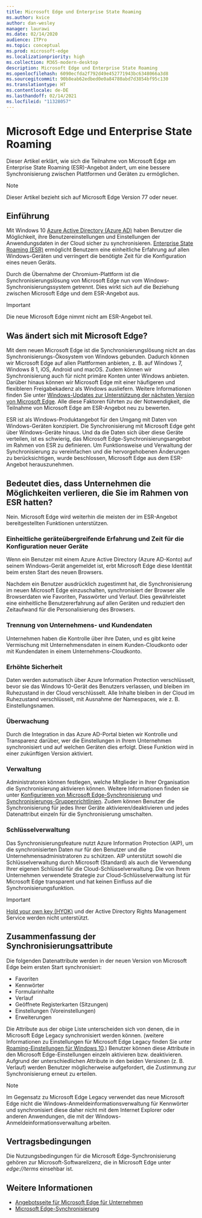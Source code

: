 ```yaml
---
title: Microsoft Edge und Enterprise State Roaming
ms.author: kvice
author: dan-wesley
manager: laurawi
ms.date: 02/14/2020
audience: ITPro
ms.topic: conceptual
ms.prod: microsoft-edge
ms.localizationpriority: high
ms.collection: M365-modern-desktop
description: Microsoft Edge und Enterprise State Roaming
ms.openlocfilehash: 6090ecfda2f792d49e452771943bc6348066a3d8
ms.sourcegitcommit: 90b8eab62edbed0e0a84780abd7d3854bf95c130
ms.translationtype: HT
ms.contentlocale: de-DE
ms.lasthandoff: 02/14/2021
ms.locfileid: "11328057"
---
```

# Microsoft Edge und Enterprise State Roaming

Dieser Artikel erklärt, wie sich die Teilnahme von Microsoft Edge am Enterprise State Roaming (ESR)-Angebot ändert, um eine bessere Synchronisierung zwischen Plattformen und Geräten zu ermöglichen.

> [!NOTE]
> Dieser Artikel bezieht sich auf Microsoft Edge Version 77 oder neuer.

## Einführung

Mit Windows 10 [Azure Active Directory (Azure AD)](https://docs.microsoft.com/azure/active-directory/fundamentals/active-directory-whatis) haben Benutzer die Möglichkeit, ihre Benutzereinstellungen und Einstellungen der Anwendungsdaten in der Cloud sicher zu synchronisieren. [Enterprise State Roaming (ESR)](https://docs.microsoft.com/azure/active-directory/devices/enterprise-state-roaming-overview) ermöglicht Benutzern eine einheitliche Erfahrung auf allen Windows-Geräten und verringert die benötigte Zeit für die Konfiguration eines neuen Geräts.

Durch die Übernahme der Chromium-Plattform ist die Synchronisierungslösung von Microsoft Edge nun vom Windows-Synchronisierungssystem getrennt. Dies wirkt sich auf die Beziehung zwischen Microsoft Edge und dem ESR-Angebot aus.

> [!IMPORTANT]
> Die neue Microsoft Edge nimmt nicht am ESR-Angebot teil.

## Was ändert sich mit Microsoft Edge?

Mit dem neuen Microsoft Edge ist die Synchronisierungslösung nicht an das Synchronisierungs-Ökosystem von Windows gebunden. Dadurch können wir Microsoft Edge auf allen Plattformen anbieten, z. B. auf Windows 7, Windows 8 1, iOS, Android und macOS. Zudem können wir Synchronisierung auch für nicht primäre Konten unter Windows anbieten. Darüber hinaus können wir Microsoft Edge mit einer häufigeren und flexibleren Freigabekadenz als Windows ausliefern. Weitere Informationen finden Sie unter [Windows-Updates zur Unterstützung der nächsten Version von Microsoft Edge](microsoft-edge-sysupdate-windows-updates.md). Alle diese Faktoren führten zu der Notwendigkeit, die Teilnahme von Microsoft Edge am ESR-Angebot neu zu bewerten.

ESR ist als Windows-Produktangebot für den Umgang mit Daten von Windows-Geräten konzipiert. Die Synchronisierung mit Microsoft Edge geht über Windows-Geräte hinaus. Und da die Daten sich über diese Geräte verteilen, ist es schwierig, das Microsoft Edge-Synchronisierungsangebot im Rahmen von ESR zu definieren. Um Funktionsweise und Verwaltung der Synchronisierung zu vereinfachen und die hervorgehobenen Änderungen zu berücksichtigen, wurde beschlossen, Microsoft Edge aus dem ESR-Angebot herauszunehmen.

## Bedeutet dies, dass Unternehmen die Möglichkeiten verlieren, die Sie im Rahmen von ESR hatten?

Nein. Microsoft Edge wird weiterhin die meisten der im ESR-Angebot bereitgestellten Funktionen unterstützen.

### Einheitliche geräteübergreifende Erfahrung und Zeit für die Konfiguration neuer Geräte

Wenn ein Benutzer mit einem Azure Active Directory (Azure AD-Konto) auf seinem Windows-Gerät angemeldet ist, erbt Microsoft Edge diese Identität beim ersten Start des neuen Browsers.

Nachdem ein Benutzer ausdrücklich zugestimmt hat, die Synchronisierung im neuen Microsoft Edge einzuschalten, synchronisiert der Browser alle Browserdaten wie Favoriten, Passwörter und Verlauf. Dies gewährleistet eine einheitliche Benutzererfahrung auf allen Geräten und reduziert den Zeitaufwand für die Personalisierung des Browsers.

### Trennung von Unternehmens- und Kundendaten

Unternehmen haben die Kontrolle über ihre Daten, und es gibt keine Vermischung mit Unternehmensdaten in einem Kunden-Cloudkonto oder mit Kundendaten in einem Unternehmens-Cloudkonto.

### Erhöhte Sicherheit

Daten werden automatisch über Azure Information Protection verschlüsselt, bevor sie das Windows 10-Gerät des Benutzers verlassen, und bleiben im Ruhezustand in der Cloud verschlüsselt. Alle Inhalte bleiben in der Cloud im Ruhezustand verschlüsselt, mit Ausnahme der Namespaces, wie z. B. Einstellungsnamen.

### Überwachung

Durch die Integration in das Azure AD-Portal bieten wir Kontrolle und Transparenz darüber, wer die Einstellungen in Ihrem Unternehmen synchronisiert und auf welchen Geräten dies erfolgt. Diese Funktion wird in einer zukünftigen Version aktiviert.

### Verwaltung

Administratoren können festlegen, welche Mitglieder in Ihrer Organisation die Synchronisierung aktivieren können. Weitere Informationen finden sie unter [Konfigurieren von Microsoft Edge-Synchronisierung](microsoft-edge-enterprise-sync.md#configure-microsoft-edge-sync) und [Synchronisierungs-Gruppenrichtlinien](microsoft-edge-enterprise-sync.md#sync-group-policies). Zudem können Benutzer die Synchronisierung für jedes Ihrer Geräte aktivieren/deaktivieren und jedes Datenattribut einzeln für die Synchronisierung umschalten.

### Schlüsselverwaltung

Das Synchronisierungsfeature nutzt Azure Information Protection (AIP), um die synchronisierten Daten nur für den Benutzer und die Unternehmensadministratoren zu schützen. AIP unterstützt sowohl die Schlüsselverwaltung durch Microsoft (Standard) als auch die Verwendung Ihrer eigenen Schlüssel für die Cloud-Schlüsselverwaltung. Die von Ihrem Unternehmen verwendete Strategie zur Cloud-Schlüsselverwaltung ist für Microsoft Edge transparent und hat keinen Einfluss auf die Synchronisierungsfunktion.

> [!IMPORTANT]
> [Hold your own key (HYOK)](https://docs.microsoft.com/azure/information-protection/configure-adrms-restrictions) und der Active Directory Rights Management Service werden nicht unterstützt.

## Zusammenfassung der Synchronisierungsattribute

Die folgenden Datenattribute werden in der neuen Version von Microsoft Edge beim ersten Start synchronisiert:

- Favoriten
- Kennwörter
- Formularinhalte
- Verlauf
- Geöffnete Registerkarten (Sitzungen)
- Einstellungen (Voreinstellungen)
- Erweiterungen

Die Attribute aus der obige Liste unterscheiden sich von denen, die in Microsoft Edge Legacy synchronisiert werden können. (weitere Informationen zu Einstellungen für Microsoft Edge Legacy finden Sie unter [Roaming-Einstellungen für Windows 10](https://docs.microsoft.com/azure/active-directory/devices/enterprise-state-roaming-windows-settings-reference).) Benutzer können diese Attribute in den Microsoft Edge-Einstellungen einzeln aktivieren bzw. deaktivieren. Aufgrund der unterschiedlichen Attribute in den beiden Versionen (z. B. Verlauf) werden Benutzer möglicherweise aufgefordert, die Zustimmung zur Synchronisierung erneut zu erteilen.

> [!NOTE]
> Im Gegensatz zu Microsoft Edge Legacy verwendet das neue Microsoft Edge nicht die Windows-Anmeldeinformationsverwaltung für Kennwörter und synchronisiert diese daher nicht mit dem Internet Explorer oder anderen Anwendungen, die mit der Windows-Anmeldeinformationsverwaltung arbeiten.

## Vertragsbedingungen

Die Nutzungsbedingungen für die Microsoft Edge-Synchronisierung gehören zur Microsoft-Softwarelizenz, die in Microsoft Edge unter *edge://terms* einsehbar ist.

## Weitere Informationen

- [Angebotsseite für Microsoft Edge für Unternehmen](https://aka.ms/EdgeEnterprise)
- [Microsoft Edge-Synchronisierung](microsoft-edge-enterprise-sync.md)